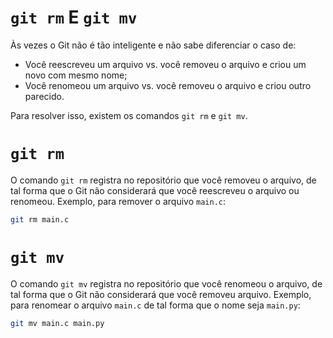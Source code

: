 # `git rm` E `git mv`

Às vezes o Git não é tão inteligente e não sabe diferenciar o caso de:
- Você reescreveu um arquivo vs. você removeu o arquivo e criou um novo com
  mesmo nome;
- Você renomeou um arquivo vs. você removeu o arquivo e criou outro parecido.

Para resolver isso, existem os comandos `git rm` e `git mv`.

# `git rm`

O comando `git rm` registra no repositório que você removeu o arquivo, de tal
forma que o Git não considerará que você reescreveu o arquivo ou renomeou.
Exemplo, para remover o arquivo `main.c`:

```sh
git rm main.c
```

# `git mv`

O comando `git mv` registra no repositório que você renomeou o arquivo, de tal
forma que o Git não considerará que você removeu arquivo. Exemplo, para renomear
o arquivo `main.c` de tal forma que o nome seja `main.py`:

```sh
git mv main.c main.py
```
